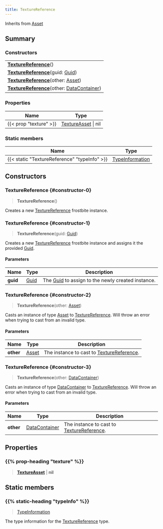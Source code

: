```yaml
---
title: TextureReference
---
```


Inherits from 
[Asset](/vext/ref/fb/asset)

## Summary
### Constructors
| |
| ----------- |
| **[TextureReference](#constructor-0)**() |
| **[TextureReference](#constructor-1)**(guid: [Guid](/vext/ref/shared/class/guid)) |
| **[TextureReference](#constructor-2)**(other: [Asset](/vext/ref/fb/asset)) |
| **[TextureReference](#constructor-3)**(other: [DataContainer](/vext/ref/shared/class/datacontainer)) |

### Properties
| Name | Type |
| ---- | ---- |
| {{< prop "texture" >}} | [TextureAsset](/vext/ref/fb/textureasset) \| nil |

### Static members
| Name | Type |
| ---- | ---- |
| {{< static "TextureReference" "typeInfo" >}} | [TypeInformation](/vext/ref/shared/class/typeinformation) |

## Constructors
### TextureReference {#constructor-0}
> **TextureReference**()

Creates a new [TextureReference](/vext/ref/fb/texturereference) frostbite instance.

### TextureReference {#constructor-1}
> **TextureReference**(guid: [Guid](/vext/ref/shared/class/guid))

Creates a new [TextureReference](/vext/ref/fb/texturereference) frostbite instance and assigns it the provided [Guid](/vext/ref/shared/class/guid).

#### Parameters
| Name | Type | Description |
| ---- | ---- | ----------- |
| **guid** | [Guid](/vext/ref/shared/class/guid) | The [Guid](/vext/ref/shared/class/guid) to assign to the newly created instance. |

### TextureReference {#constructor-2}
> **TextureReference**(other: [Asset](/vext/ref/fb/asset))

Casts an instance of type [Asset](/vext/ref/fb/asset) to [TextureReference](/vext/ref/fb/texturereference). Will throw an error when trying to cast from an invalid type.

#### Parameters
| Name | Type | Description |
| ---- | ---- | ----------- |
| **other** | [Asset](/vext/ref/fb/asset) | The instance to cast to [TextureReference](/vext/ref/fb/texturereference). |

### TextureReference {#constructor-3}
> **TextureReference**(other: [DataContainer](/vext/ref/shared/class/datacontainer))

Casts an instance of type [DataContainer](/vext/ref/shared/class/datacontainer) to [TextureReference](/vext/ref/fb/texturereference). Will throw an error when trying to cast from an invalid type.

#### Parameters
| Name | Type | Description |
| ---- | ---- | ----------- |
| **other** | [DataContainer](/vext/ref/shared/class/datacontainer) | The instance to cast to [TextureReference](/vext/ref/fb/texturereference). |

## Properties
### {{% prop-heading "texture" %}}
> **[TextureAsset](/vext/ref/fb/textureasset)** | **nil**

## Static members
### {{% static-heading "typeInfo" %}}
> [TypeInformation](/vext/ref/shared/class/typeinformation)

The type information for the [TextureReference](/vext/ref/fb/texturereference) type.

